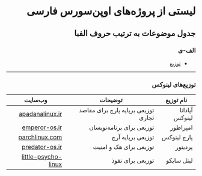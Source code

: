 <div dir="rtl">


# لیستی از پروژه‌های اوپن‌سورس فارسی

## جدول موضوعات به ترتیب حروف الفبا
### الف-ی

- [توزیع](https://github.com/behdanisohrab/awesome-persian-oss/edit/main/README.md#%D8%AA%D9%88%D8%B2%DB%8C%D8%B9%D9%87%D8%A7%DB%8C-%D9%84%DB%8C%D9%86%D9%88%DA%A9%D8%B3)


--------

  ### توزیع‌های لینوکس
| نام توزیع         | توضیحات                           | وب‌سایت                                                     |
|-------------------|-----------------------------------|------------------------------------------------------------|
| آپادانا لینوکس    | توزیعی برپایه پارچ برای مقاصد تجاری | [apadanalinux.ir](https://apadanalinux.ir)                  |
| امپراطور          | توزیعی برای برنامه‌نویسان          | [emperor-os.ir](https://emperor-os.ir)                     |
| پارچ لینوکس       | توزیعی برپایه آرچ                  | [parchlinux.com](https://parchlinux.com)                   |
| پردیتور           | توزیعی برای هک و امنیت            | [predator-os.ir](https://predator-os.ir/)                  |
| لیتل سایکو        | توزیعی برای نفوذ                  | [little-psycho-linux](https://predator-os.ir/little-psycho-linux/) |




</div>
